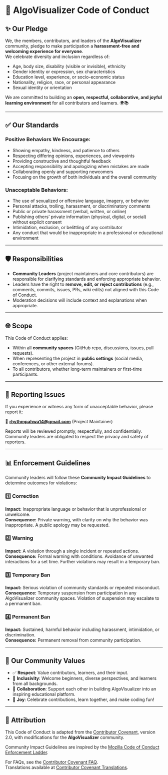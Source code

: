 # 🤝 AlgoVisualizer Code of Conduct

## ✨ Our Pledge

We, the members, contributors, and leaders of the **AlgoVisualizer** community, pledge to make participation a **harassment-free and welcoming experience for everyone**.  
We celebrate diversity and inclusion regardless of:

- Age, body size, disability (visible or invisible), ethnicity  
- Gender identity or expression, sex characteristics  
- Education level, experience, or socio-economic status  
- Nationality, religion, race, or personal appearance  
- Sexual identity or orientation  

We are committed to building an **open, respectful, collaborative, and joyful learning environment** for all contributors and learners. 🌍📚

---

## ✅ Our Standards

### Positive Behaviors We Encourage:
- Showing empathy, kindness, and patience to others  
- Respecting differing opinions, experiences, and viewpoints  
- Providing constructive and thoughtful feedback  
- Accepting responsibility and apologizing when mistakes are made  
- Collaborating openly and supporting newcomers  
- Focusing on the growth of both individuals and the overall community  

### Unacceptable Behaviors:
- The use of sexualized or offensive language, imagery, or behavior  
- Personal attacks, trolling, harassment, or discriminatory comments  
- Public or private harassment (verbal, written, or online)  
- Publishing others’ private information (physical, digital, or social) without explicit consent  
- Intimidation, exclusion, or belittling of any contributor  
- Any conduct that would be inappropriate in a professional or educational environment  

---

## 🛡️ Responsibilities

- **Community Leaders** (project maintainers and core contributors) are responsible for clarifying standards and enforcing appropriate behavior.  
- Leaders have the right to **remove, edit, or reject contributions** (e.g., comments, commits, issues, PRs, wiki edits) not aligned with this Code of Conduct.  
- Moderation decisions will include context and explanations when appropriate.  

---

## 🌐 Scope

This Code of Conduct applies:  
- Within all **community spaces** (GitHub repo, discussions, issues, pull requests).  
- When representing the project in **public settings** (social media, conferences, or other external forums).  
- To all contributors, whether long-term maintainers or first-time participants.  

---

## 📩 Reporting Issues

If you experience or witness any form of unacceptable behavior, please report it:  

📧 **rhythmpahwa14@gmail.com** (Project Maintainer)  

Reports will be reviewed promptly, respectfully, and confidentially. Community leaders are obligated to respect the privacy and safety of reporters.  

---

## 📊 Enforcement Guidelines

Community leaders will follow these **Community Impact Guidelines** to determine outcomes for violations:

### 1️⃣ Correction
**Impact:** Inappropriate language or behavior that is unprofessional or unwelcome.  
**Consequence:** Private warning, with clarity on why the behavior was inappropriate. A public apology may be requested.

### 2️⃣ Warning
**Impact:** A violation through a single incident or repeated actions.  
**Consequence:** Formal warning with conditions. Avoidance of unwanted interactions for a set time. Further violations may result in a temporary ban.

### 3️⃣ Temporary Ban
**Impact:** Serious violation of community standards or repeated misconduct.  
**Consequence:** Temporary suspension from participation in any AlgoVisualizer community spaces. Violation of suspension may escalate to a permanent ban.

### 4️⃣ Permanent Ban
**Impact:** Sustained, harmful behavior including harassment, intimidation, or discrimination.  
**Consequence:** Permanent removal from community participation.  

---

## 🌟 Our Community Values

- ✅ **Respect**: Value contributors, learners, and their input.  
- 🌱 **Inclusivity**: Welcome beginners, diverse perspectives, and learners from all backgrounds.  
- 🤝 **Collaboration**: Support each other in building AlgoVisualizer into an inspiring educational platform.  
- 🎉 **Joy**: Celebrate contributions, learn together, and make coding fun!  

---

## 📘 Attribution

This Code of Conduct is adapted from the [Contributor Covenant](https://www.contributor-covenant.org/version/2/0/code_of_conduct.html), version 2.0, with modifications for the **AlgoVisualizer** community.  

Community Impact Guidelines are inspired by the [Mozilla Code of Conduct Enforcement Ladder](https://github.com/mozilla/diversity).  

For FAQs, see the [Contributor Covenant FAQ](https://www.contributor-covenant.org/faq).  
Translations available at [Contributor Covenant Translations](https://www.contributor-covenant.org/translations).  
